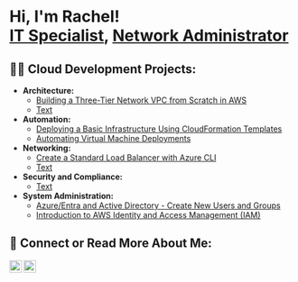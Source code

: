 <h1>Hi, I'm Rachel! <br/><a href="https://github.com/recloudday">IT Specialist</a>, <a href="https://www.linkedin.com/in/reday4/">Network Administrator</a>

<h2>👨‍💻 Cloud Development Projects:</h2>

- <b>Architecture: </b>
  - [Building a Three-Tier Network VPC from Scratch in AWS](https://github.com/recloudday/awsvpc)
  - [Text](https://1)
- <b>Automation: </b>
  - [Deploying a Basic Infrastructure Using CloudFormation Templates](https://github.com/recloudday/awsauto)
  - [Automating Virtual Machine Deployments](https://github.com/recloudday/azurearm)
- <b>Networking: </b>
  - [Create a Standard Load Balancer with Azure CLI](https://github.com/recloudday/azureloadbal)
  - [Text](https://1)
- <b>Security and Compliance: </b>
  - [Text](https://1)
- <b>System Administration: </b>
  - [Azure/Entra and Active Directory - Create New Users and Groups](https://github.com/recloudday/azureaad)
  - [Introduction to AWS Identity and Access Management (IAM)](https://github.com/recloudday/awsiam)

<h2> 🤳 Connect or Read More About Me:</h2>

[<img align="left" alt="reday4 | LinkedIn" width="22px" src="https://cdn.jsdelivr.net/npm/simple-icons@v3/icons/linkedin.svg" />][linkedin]
[<img align="left" alt="DCCC | Instagram" width="22px" src="https://cdn.jsdelivr.net/npm/simple-icons@v3/icons/instagram.svg" />][instagram]

[instagram]: https://www.instagram.com/
[linkedin]: https://linkedin.com/in/reday4

<!--

Here are some ideas to get you started:

- 🔭 I’m currently working on ...
- 🌱 I’m currently learning ...
- 👯 I’m looking to collaborate on ...
- 🤔 I’m looking for help with ...
- 💬 Ask me about ...
- 📫 How to reach me: ...
- 😄 Pronouns: ...
- ⚡ Fun fact: ...
-->

